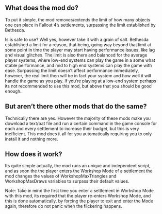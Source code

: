 What does the mod do?
---------------------
To put it simple, the mod removes/extends the limit of how many objects one can place in Fallout 4’s settlements, surpassing the limit established by Bethesda.

Is is safe to use?
Well yes, however take it with a grain of salt.
Bethesda established a limit for a reason, that being, going way beyond that limit at some point in time the player may start having performance issues, like lag and visual glitches. The limit is also there and balanced for the average player systems, where low-end systems can play the game in a some what stable performance, and mid to high end systems can play the game with ease.
Surpassing the limit doesn’t affect performance immediately, however, the real limit then will be in fact your system and how well it will handle the game as you play. If you’re playing at a low-end system perhaps its not recommended to use this mod, but above that you should be good enough.

But aren’t there other mods that do the same?
---------------------
Technically there are yes.
However the majority of these mods make you download a text/bat file and run a certain command in the game console for each and every settlement to increase their budget, but this is very inefficient.
This mod does it all for you automatically requiring you to only install it and nothing more.

How does it work?
---------------------
Its quite simple actually, the mod runs an unique and independent script, and as soon the the player enters the Workshop Mode of a settlement the mod changes the values of WorkshopMaxTriangles and WorkshopMaxDraws variables to surpass their default values.

Note: Take in mind the first time you enter a settlement in Workshop Mode with this mod, its required that the player re-enters Workshop Mode, and this is done automatically, by forcing the player to exit and enter the Mode again, therefore do not panic when the flickering happens.
